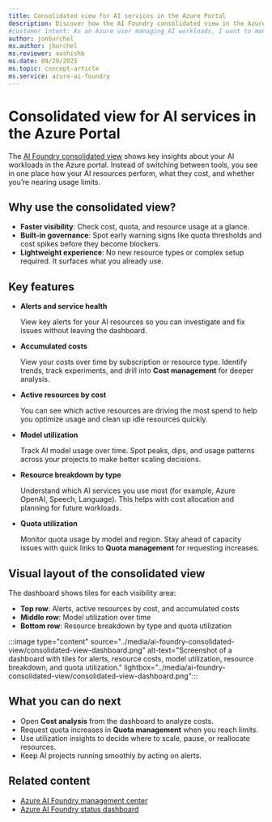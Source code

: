 ```yaml
---
title: Consolidated view for AI services in the Azure Portal
description: Discover how the AI Foundry consolidated view in the Azure portal simplifies AI workload management with cost, usage, and quota insights in one place.
#customer intent: As an Azure user managing AI workloads, I want to monitor costs and resource usage in a single view so that I can optimize spending and performance.
author: jonburchel
ms.author: jburchel
ms.reviewer: aashishb
ms.date: 09/29/2025
ms.topic: concept-article
ms.service: azure-ai-foundry
---
```


# Consolidated view for AI services in the Azure Portal

The [AI Foundry consolidated view](https://portal.azure.com/#view/Microsoft_Azure_ProjectOxford/CognitiveServicesHub/~/overview) shows key insights about your AI workloads in the Azure portal. Instead of switching between tools, you see in one place how your AI resources perform, what they cost, and whether you’re nearing usage limits.

## Why use the consolidated view?

- **Faster visibility**: Check cost, quota, and resource usage at a glance.
- **Built-in governance**: Spot early warning signs like quota thresholds and cost spikes before they become blockers.
- **Lightweight experience**: No new resource types or complex setup required. It surfaces what you already use.

## Key features

- **Alerts and service health**

  View key alerts for your AI resources so you can investigate and fix issues without leaving the dashboard.

- **Accumulated costs**

   View your costs over time by subscription or resource type. Identify trends, track experiments, and drill into **Cost management** for deeper analysis.

- **Active resources by cost**

  You can see which active resources are driving the most spend to help you optimize usage and clean up idle resources quickly.

- **Model utilization**

  Track AI model usage over time. Spot peaks, dips, and usage patterns across your projects to make better scaling decisions.

- **Resource breakdown by type**

  Understand which AI services you use most (for example, Azure OpenAI, Speech, Language). This helps with cost allocation and planning for future workloads.

- **Quota utilization**

  Monitor quota usage by model and region. Stay ahead of capacity issues with quick links to **Quota management** for requesting increases.

## Visual layout of the consolidated view

The dashboard shows tiles for each visibility area:

- **Top row**: Alerts, active resources by cost, and accumulated costs
- **Middle row**: Model utilization over time
- **Bottom row**: Resource breakdown by type and quota utilization

:::image type="content" source="../media/ai-foundry-consolidated-view/consolidated-view-dashboard.png" alt-text="Screenshot of a dashboard with tiles for alerts, resource costs, model utilization, resource breakdown, and quota utilization." lightbox="../media/ai-foundry-consolidated-view/consolidated-view-dashboard.png":::

## What you can do next

- Open **Cost analysis** from the dashboard to analyze costs.
- Request quota increases in **Quota management** when you reach limits.
- Use utilization insights to decide where to scale, pause, or reallocate resources.
- Keep AI projects running smoothly by acting on alerts.

## Related content

- [Azure AI Foundry management center](management-center.md)
- [Azure AI Foundry status dashboard](../azure-ai-foundry-status-dashboard-documentation.md)
